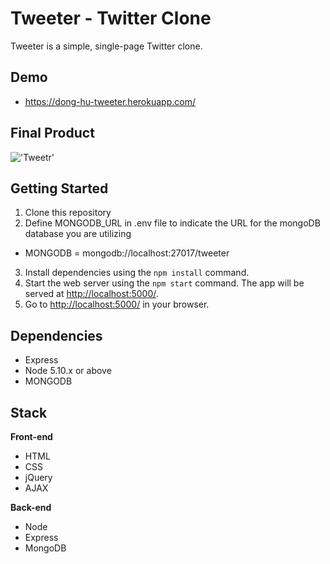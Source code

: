 # Tweeter - Twitter Clone

Tweeter is a simple, single-page Twitter clone.

## Demo
* https://dong-hu-tweeter.herokuapp.com/

## Final Product
!['Tweetr'](./images/tweeter.gif)

## Getting Started

1. Clone this repository
2. Define MONGODB_URL in .env file to indicate the URL for the mongoDB database you are utilizing
* MONGODB = mongodb://localhost:27017/tweeter
3. Install dependencies using the `npm install` command.
4. Start the web server using the `npm start` command. The app will be served at <http://localhost:5000/>.
5. Go to <http://localhost:5000/> in your browser.

## Dependencies

* Express
* Node 5.10.x or above
* MONGODB

## Stack

**Front-end**
* HTML
* CSS
* jQuery
* AJAX

**Back-end**
* Node
* Express
* MongoDB
